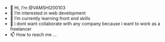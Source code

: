 - 👋 Hi, I’m @VAMSHI200103
- 👀 I’m interested in web development
- 🌱 I’m currently learning front end skills
- 💞️ i dont want collaborate with any company because i want to work as a freelancer
- 📫 How to reach me ...

<!---
VAMSHI200103/VAMSHI200103 is a ✨ special ✨ repository because its `README.md` (this file) appears on your GitHub profile.
You can click the Preview link to take a look at your changes.
--->

